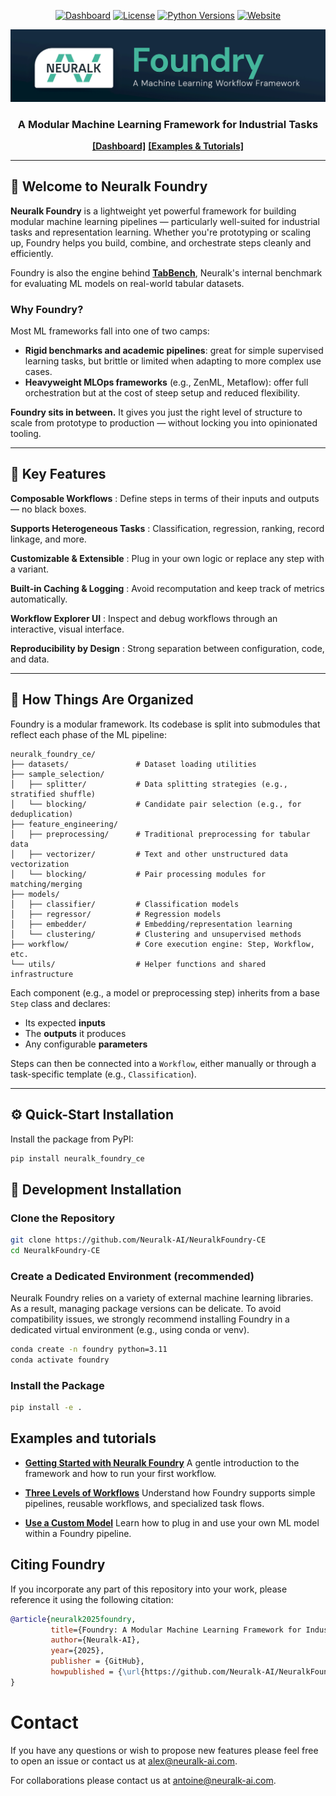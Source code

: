 <div align="center">

[![Dashboard](https://img.shields.io/badge/dashboard-neuralk.ai-red)](https://dashboard.neuralk-ai.com)
[![License](https://img.shields.io/badge/License-Apache_2.0-blue.svg)](./LICENSE)
[![Python Versions](https://img.shields.io/badge/python-3.10%20%7C%203.11%20%7C%203.12%20%7C%203.13-blue)](https://www.neuralk-ai.com)
[![Website](https://img.shields.io/badge/website-neuralk.ai-%2345b69c)](https://www.neuralk-ai.com)

</div>

<div align="center">
  
 [![Neuralk Foundry](https://raw.githubusercontent.com/Neuralk-AI/NeuralkFoundry-CE/main/assets/foundry_cover.png)](https://dashboard.neuralk-ai.com)

</div>

<h3 align="center">A Modular Machine Learning Framework for Industrial Tasks</h3>


<p align="center">
  <a href="https://dashboard.neuralk-ai.com"><strong>[Dashboard]</strong></a>
  <a href="./tutorials"><strong>[Examples & Tutorials]</strong></a>
</p>

---

## 🎉 Welcome to Neuralk Foundry

**Neuralk Foundry** is a lightweight yet powerful framework for building modular machine learning pipelines — particularly well-suited for industrial tasks and representation learning. Whether you're prototyping or scaling up, Foundry helps you build, combine, and orchestrate steps cleanly and efficiently.

Foundry is also the engine behind [**TabBench**](https://github.com/Neuralk-AI/TabBench), Neuralk's internal benchmark for evaluating ML models on real-world tabular datasets.

### Why Foundry?

Most ML frameworks fall into one of two camps:

* **Rigid benchmarks and academic pipelines**: great for simple supervised learning tasks, but brittle or limited when adapting to more complex use cases.
* **Heavyweight MLOps frameworks** (e.g., ZenML, Metaflow): offer full orchestration but at the cost of steep setup and reduced flexibility.

**Foundry sits in between.** It gives you just the right level of structure to scale from prototype to production — without locking you into opinionated tooling.

---

## 🚀 Key Features

**Composable Workflows**
: Define steps in terms of their inputs and outputs — no black boxes.

**Supports Heterogeneous Tasks**
: Classification, regression, ranking, record linkage, and more.

**Customizable & Extensible**
: Plug in your own logic or replace any step with a variant.

**Built-in Caching & Logging**
: Avoid recomputation and keep track of metrics automatically.

**Workflow Explorer UI**
: Inspect and debug workflows through an interactive, visual interface.

**Reproducibility by Design**
: Strong separation between configuration, code, and data.

---

## 🧠 How Things Are Organized

Foundry is a modular framework. Its codebase is split into submodules that reflect each phase of the ML pipeline:

```
neuralk_foundry_ce/
├── datasets/               # Dataset loading utilities
├── sample_selection/
│   ├── splitter/           # Data splitting strategies (e.g., stratified shuffle)
│   └── blocking/           # Candidate pair selection (e.g., for deduplication)
├── feature_engineering/
│   ├── preprocessing/      # Traditional preprocessing for tabular data
│   ├── vectorizer/         # Text and other unstructured data vectorization
│   └── blocking/           # Pair processing modules for matching/merging
├── models/
│   ├── classifier/         # Classification models
│   ├── regressor/          # Regression models
│   ├── embedder/           # Embedding/representation learning
│   └── clustering/         # Clustering and unsupervised methods
├── workflow/               # Core execution engine: Step, Workflow, etc.
└── utils/                  # Helper functions and shared infrastructure
```

Each component (e.g., a model or preprocessing step) inherits from a base `Step` class and declares:

* Its expected **inputs**
* The **outputs** it produces
* Any configurable **parameters**

Steps can then be connected into a `Workflow`, either manually or through a task-specific template (e.g., `Classification`).

---

## ⚙️ Quick-Start Installation

Install the package from PyPI:

```bash
pip install neuralk_foundry_ce
```

## 🔬 Development Installation

### Clone the Repository

```bash
git clone https://github.com/Neuralk-AI/NeuralkFoundry-CE
cd NeuralkFoundry-CE
```

### Create a Dedicated Environment (recommended)

Neuralk Foundry relies on a variety of external machine learning libraries. As a result, managing package versions can be delicate. To avoid compatibility issues, we strongly recommend installing Foundry in a dedicated virtual environment (e.g., using conda or venv).

```bash
conda create -n foundry python=3.11
conda activate foundry
```

### Install the Package

```bash
pip install -e .
```

## Examples and tutorials

* [**Getting Started with Neuralk Foundry**](tutorials/1%20-%20Getting%20Started%20with%20Neuralk%20Foundry.ipynb)
  A gentle introduction to the framework and how to run your first workflow.

* [**Three Levels of Workflows**](tutorials/2%20-%20Three%20levels%20of%20workflows.ipynb)
  Understand how Foundry supports simple pipelines, reusable workflows, and specialized task flows.

* [**Use a Custom Model**](tutorials/3%20-%20Use%20a%20custom%20model.ipynb)
  Learn how to plug in and use your own ML model within a Foundry pipeline.

## Citing Foundry

If you incorporate any part of this repository into your work, please reference it using the following citation:

```bibtex
@article{neuralk2025foundry,
         title={Foundry: A Modular Machine Learning Framework for Industrial Tasks}, 
         author={Neuralk-AI},
         year={2025},
         publisher = {GitHub},
         howpublished = {\url{https://github.com/Neuralk-AI/NeuralkFoundry-CE}},
}
```

# Contact

If you have any questions or wish to propose new features please feel free to open an issue or contact us at alex@neuralk-ai.com.  

For collaborations please contact us at antoine@neuralk-ai.com.  
